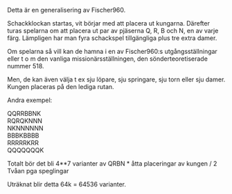 Detta är en generalisering av Fischer960.  

Schackklockan startas, vit börjar med att placera ut kungarna.
Därefter turas spelarna om att placera ut par av pjäserna Q, R, B och N, en av varje färg.
Lämpligen har man fyra schackspel tillgängliga plus tre extra damer.

Om spelarna så vill kan de hamna i en av Fischer960:s utgångsställningar eller t o m den vanliga missionärsställningen, 
den sönderteoretiserade nummer 518.

Men, de kan även välja t ex sju löpare, sju springare, sju torn eller sju damer.
Kungen placeras på den lediga rutan.

Andra exempel:

QQRRBBNK  
RQRQKNNN  
NKNNNNNN  
BBBKBBBB  
RRRRRKRR  
QQQQQQQK  

Totalt bör det bli 4**7 varianter av QRBN * åtta placeringar av kungen / 2   
Tvåan pga speglingar  

Uträknat blir detta 64k = 64536 varianter.